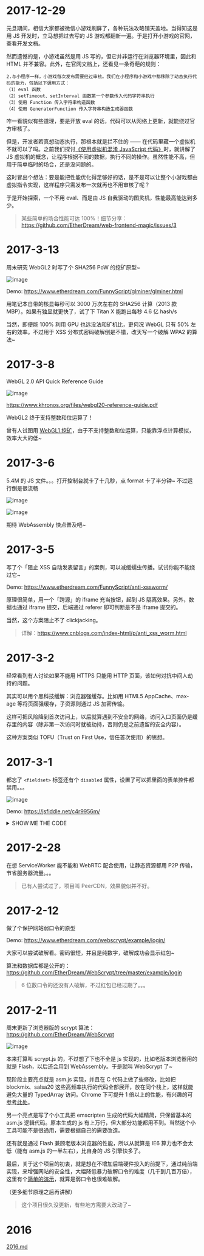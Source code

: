 
# 2017-12-29

元旦期间，相信大家都被微信小游戏刷屏了，各种玩法攻略铺天盖地。当得知这是用 JS 开发时，立马想把过去写的 JS 游戏都翻新一遍。于是打开小游戏的官网，查看开发文档。

然而遗憾的是，小游戏虽然是用 JS 写的，但它并非运行在浏览器环境里，因此和 HTML 并不兼容。此外，在官网文档上，还看见一条奇葩的规则：

```
2.与小程序一样，小游戏每次发布需要经过审核。我们在小程序和小游戏中都移除了动态执行代码的能力，包括以下调用方式：
（1）eval 函数
（2）setTimeout、setInterval 函数第一个参数传入代码字符串执行
（3）使用 Function 传入字符串构造函数
（4）使用 GeneratorFunction 传入字符串构造生成器函数
```

咋一看貌似有些道理，要是开放 eval 的话，代码可以从网络上更新，就能绕过官方审核了。

但是，开发者若真想动态执行，那根本就是拦不住的 —— 在代码里藏一个虚拟机不就可以了吗。之前我们探讨[《使用虚拟机混淆 JavaScript 代码》](https://www.cnblogs.com/index-html/p/use_vm_protect_js.html)时，就讲解了 JS 虚拟机的概念，让程序根据不同的数据，执行不同的操作。虽然性能不高，但用于简单临时的场合，还是没问题的。

这时冒出个想法：要是能把性能优化得足够好的话，是不是可以让整个小游戏都由虚拟指令实现，这样程序只需发布一次就再也不用审核了呢？

于是开始探索，一个不用 eval、而是由 JS 自我驱动的图灵机，性能最高能达到多少。

> 某些简单的场合性能可达 100%！细节分享： https://github.com/EtherDream/web-frontend-magic/issues/3



# 2017-3-13

周末研究 WebGL2 时写了个 SHA256 PoW 的挖矿原型~

![image](https://user-images.githubusercontent.com/1072787/68986888-08c0f480-085f-11ea-9040-6cdc55231b65.png)

Demo: https://www.etherdream.com/FunnyScript/glminer/glminer.html

用笔记本自带的核显每秒可以 3000 万次左右的 SHA256 计算（2013 款 MBP）。如果有独显就更快了，试了下 Titan X 能跑出每秒 4.6 亿 hash/s

当然，即便能 100% 利用 GPU 也远没法和矿机比，更何况 WebGL 只有 50% 左右的效率。不过用于 XSS 分布式密码破解倒是不错，改天写一个破解 WPA2 的算法~



# 2017-3-8

WebGL 2.0 API Quick Reference Guide

![image](https://user-images.githubusercontent.com/1072787/68986925-52a9da80-085f-11ea-8a32-5ea6ad6fab79.png)

https://www.khronos.org/files/webgl20-reference-guide.pdf

WebGL2 终于支持整数和位运算了！

曾有人试图用 [WebGL1 挖矿](https://github.com/derjanb/hamiyoca)，由于不支持整数和位运算，只能靠浮点计算模拟，效率大大的低~



# 2017-3-6

5.4M 的 JS 文件。。。打开控制台就卡了十几秒，点 format 卡了半分钟~ 不过运行倒是很流畅

![image](https://user-images.githubusercontent.com/1072787/68987032-77eb1880-0860-11ea-9be6-e407cecfa7b5.png)

![image](https://user-images.githubusercontent.com/1072787/68987028-6e61b080-0860-11ea-82c6-0c53a2252f9f.png)

期待 WebAssembly 快点普及吧~



# 2017-3-5

写了个「阻止 XSS 自动发表留言」的案例，可以减缓蠕虫传播。试试你能不能绕过它~

Demo: https://www.etherdream.com/FunnyScript/anti-xssworm/

原理很简单，用一个「跨源」的 iframe 充当按钮，起到 JS 隔离效果。另外，数据也通过 iframe 提交，后端通过 referer 即可判断是不是 iframe 提交的。

当然，这个方案阻止不了 clickjacking。

> 详解：https://www.cnblogs.com/index-html/p/anti_xss_worm.html



# 2017-3-2

经常看到有人讨论如果不能用 HTTPS 只能用 HTTP 页面，该如何对抗中间人劫持的问题。

其实可以用个黑科技缓解：浏览器强缓存。比如用 HTML5 AppCache、max-age 等将页面强缓存，子资源则通过 JS 加密传输。

这样可把风险降到首次访问上，以后就算遇到不安全的网络，访问入口页面仍是缓存里的内容（除非第一次访问时就被劫持，否则仍是之前遗留的安全内容）。

这种方案类似 TOFU（Trust on First Use，信任首次使用）的思想。



# 2017-3-1

都忘了 `<fieldset>` 标签还有个 `disabled` 属性，设置了可以把里面的表单控件都禁用。。。

![image](https://user-images.githubusercontent.com/1072787/68987116-6eae7b80-0861-11ea-96c0-d37b8a1ba4cb.png)

Demo: https://jsfiddle.net/c4r9956m/

<details>
<summary>SHOW ME THE CODE</summary>

```html
<fieldset disabled>
  <legend>title</legend>
  <input type="text" value="user">
  <input type="radio" name="chk">A
  <input type="radio" name="chk">B
  <select>
    <option>1</option>
    <option>2</option>
  </select>
  <button>submit</button>
</fieldset>
```
</details>


# 2017-2-28

在想 ServiceWorker 能不能和 WebRTC 配合使用，让静态资源都用 P2P 传输，节省服务器流量。。。

> 已有人尝试过了，项目叫 PeerCDN，效果貌似并不好。



# 2017-2-12

做了个保护网站弱口令的原型

Demo: https://www.etherdream.com/webscrypt/example/login/

大家可以尝试破解看。密码很短，并且是纯数字，破解成功会显示红包~

算法和数据库都是公开的：https://github.com/EtherDream/WebScrypt/tree/master/example/login

> 6 位数口令的还没有人破解，不过红包已经过期了。。。



# 2017-2-11

周末更新了浏览器版的 scrypt 算法：https://github.com/EtherDream/WebScrypt

![image](https://user-images.githubusercontent.com/1072787/68987216-aec22e00-0862-11ea-9c4e-2a46f7002c41.png)

本来打算叫 scrypt.js 的，不过想了下也不全是 js 实现的，比如老版本浏览器用的就是 Flash，以后还会用到 WebAssembly。于是就叫 WebScrypt 了~

现阶段主要亮点就是 asm.js 实现，并且在 C 代码上做了些修改，比如把 blockmix、salsa20 这些高频率执行的代码全部展开，放在同个栈上，这样就能避免大量的 TypedArray 访问。Chrome 下可提升 1 倍以上的性能，有兴趣的可[参考此处](https://github.com/EtherDream/WebScrypt/blob/master/src/c/smix.c#L46)。

另一个亮点是写了个小工具把 emscripten 生成的代码大幅精简，只保留基本的 asm.js 逻辑代码。原本生成的 js 有上万行，但大部分功能都用不到。当然这个小工具可能不是很通用，需要根据自己的需要改造。

还有就是通过 Flash 兼顾老版本浏览器的性能，所以从就算是 IE6 算力也不会太低（能有 asm.js 的一半左右），比自身的 JS 引擎快多了。

最后，关于这个项目的初衷，就是想在不增加后端硬件投入的前提下，通过纯前端实现，来增强网站的安全性，大幅降低暴力破解口令的难度（几千到几百万倍），这里有个[简单的演示](http://www.etherdream.com/webscrypt/example/login/)，就算是弱口令也很难破解。

（更多细节原理之后再讲解）

> 这个项目很久没更新，有些地方需要大改动了~



# 2016

[2016.md](https://github.com/EtherDream/web-frontend-magic/blob/master/2016.md)
